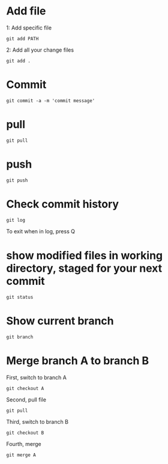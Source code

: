 # Add file 

1: Add specific file
```
git add PATH
```

2: Add all your change files

```
git add .
```

# Commit

```
git commit -a -m 'commit message'
```

# pull 

```
git pull
```

# push
```
git push
```

# Check commit history 
``` 
git log
```
To exit when in log, press Q

# show modified files in working directory, staged for your next commit
```
git status
```

# Show current branch
```
git branch
```

# Merge branch A to branch B

First, switch to branch A
```
git checkout A
```

Second, pull file
``` 
git pull
```

Third, switch to branch B
```
git checkout B
```

Fourth, merge
```
git merge A
```
